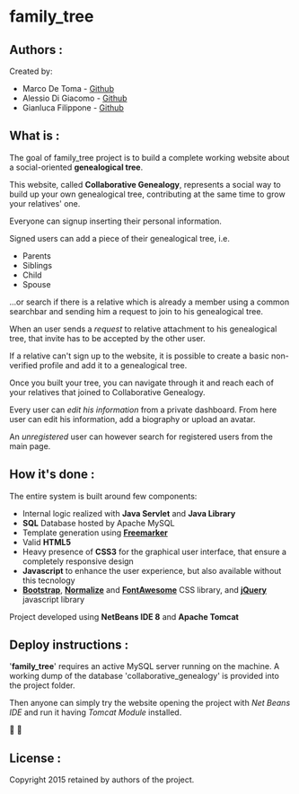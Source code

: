 family_tree
=========================================

Authors :
-------------------
Created by:

 * Marco De Toma - [Github](https://github.com/detomarco)
 * Alessio Di Giacomo - [Github](https://github.com/VFansss)
 * Gianluca Filippone - [Github](https://github.com/Gianlufil)

What is :
-------------------
The goal of family_tree project is to build a complete working
website about a social-oriented **genealogical tree**.

This website, called **Collaborative Genealogy**, represents a social way to
build up your own genealogical tree, contributing at the same time to grow
your relatives' one.

Everyone can signup inserting their personal information.

Signed users can add a piece of their genealogical tree, i.e.

* Parents
* Siblings
* Child
* Spouse

...or search if there is a relative which is already a member using a common searchbar
and sending him a request to join to his genealogical tree.

When an user sends a *request* to relative attachment to his genealogical tree,
that invite has to be accepted by the other user.

If a relative can't sign up to the website, it is possible to create a basic non-verified
profile and add it to a genealogical tree.

Once you built your tree, you can navigate through it and reach each of your relatives
that joined to Collaborative Genealogy.

Every user can *edit his information* from a private dashboard.
From here user can edit his information, add a biography or upload an avatar.

An *unregistered* user can however search for registered users from the main page.

How it's done :
-------------------

The entire system is built around few components:

* Internal logic realized with **Java Servlet** and **Java Library**
* **SQL** Database hosted by Apache MySQL
* Template generation using **[Freemarker](http://freemarker.org/)**
* Valid **HTML5**
* Heavy presence of **CSS3** for the graphical user interface, that ensure a completely responsive design
* **Javascript** to enhance the user experience, but also available without this tecnology
* **[Bootstrap](http://getbootstrap.com/)**, **[Normalize](https://necolas.github.io/normalize.css/)** and **[FontAwesome](http://fortawesome.github.io/Font-Awesome/)** CSS library, and **[jQuery](http://jquery.com/)** javascript library

Project developed using **NetBeans IDE 8** and **Apache Tomcat**

Deploy instructions :
-------------------
'**family_tree**' requires an active MySQL server running on the machine.
A working dump of the database 'collaborative_genealogy' is provided into the
project folder.

Then anyone can simply try the website opening the project with *Net Beans IDE*
and run it having *Tomcat Module* installed.

:tada: :tada:

License :
-------------------
Copyright 2015 retained by authors of the project.
